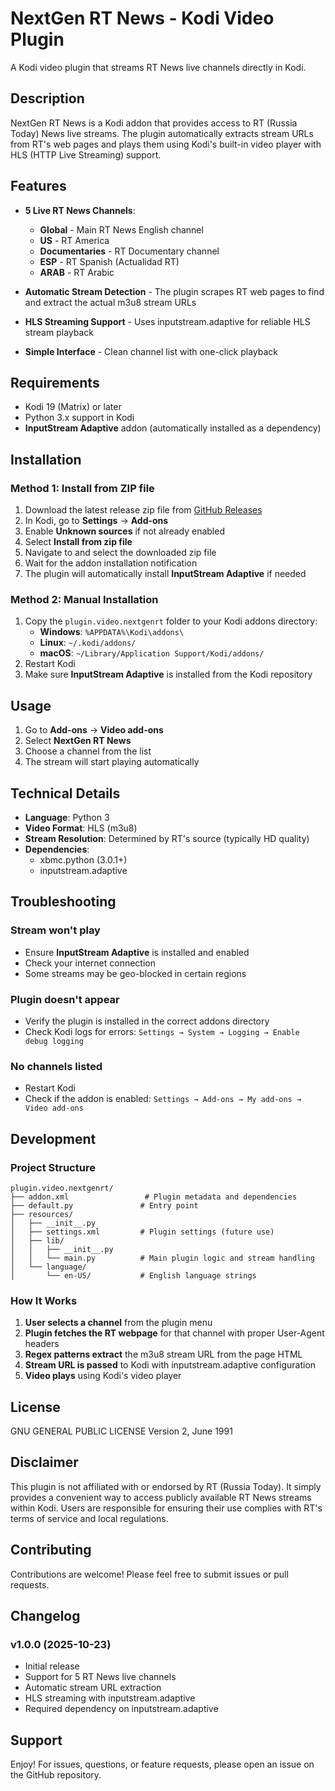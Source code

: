 # NextGen RT News - Kodi Video Plugin

A Kodi video plugin that streams RT News live channels directly in Kodi.

## Description

NextGen RT News is a Kodi addon that provides access to RT (Russia Today) News live streams.
The plugin automatically extracts stream URLs from RT's web pages and plays them using Kodi's built-in video player with HLS (HTTP Live Streaming) support.

## Features

- **5 Live RT News Channels**:
  - **Global** - Main RT News English channel
  - **US** - RT America
  - **Documentaries** - RT Documentary channel
  - **ESP** - RT Spanish (Actualidad RT)
  - **ARAB** - RT Arabic

- **Automatic Stream Detection** - The plugin scrapes RT web pages to find and extract the actual m3u8 stream URLs
- **HLS Streaming Support** - Uses inputstream.adaptive for reliable HLS stream playback
- **Simple Interface** - Clean channel list with one-click playback

## Requirements

- Kodi 19 (Matrix) or later
- Python 3.x support in Kodi
- **InputStream Adaptive** addon (automatically installed as a dependency)

## Installation

### Method 1: Install from ZIP file

1. Download the latest release zip file from [GitHub Releases](https://github.com/poslogica/plugin.video.nextgenrt/releases/latest)
2. In Kodi, go to **Settings** → **Add-ons**
3. Enable **Unknown sources** if not already enabled
4. Select **Install from zip file**
5. Navigate to and select the downloaded zip file
6. Wait for the addon installation notification
7. The plugin will automatically install **InputStream Adaptive** if needed

### Method 2: Manual Installation

1. Copy the `plugin.video.nextgenrt` folder to your Kodi addons directory:
   - **Windows**: `%APPDATA%\Kodi\addons\`
   - **Linux**: `~/.kodi/addons/`
   - **macOS**: `~/Library/Application Support/Kodi/addons/`
2. Restart Kodi
3. Make sure **InputStream Adaptive** is installed from the Kodi repository

## Usage

1. Go to **Add-ons** → **Video add-ons**
2. Select **NextGen RT News**
3. Choose a channel from the list
4. The stream will start playing automatically

## Technical Details

- **Language**: Python 3
- **Video Format**: HLS (m3u8)
- **Stream Resolution**: Determined by RT's source (typically HD quality)
- **Dependencies**:
  - xbmc.python (3.0.1+)
  - inputstream.adaptive

## Troubleshooting

### Stream won't play

- Ensure **InputStream Adaptive** is installed and enabled
- Check your internet connection
- Some streams may be geo-blocked in certain regions

### Plugin doesn't appear

- Verify the plugin is installed in the correct addons directory
- Check Kodi logs for errors: `Settings → System → Logging → Enable debug logging`

### No channels listed

- Restart Kodi
- Check if the addon is enabled: `Settings → Add-ons → My add-ons → Video add-ons`

## Development

### Project Structure

```text
plugin.video.nextgenrt/
├── addon.xml                 # Plugin metadata and dependencies
├── default.py               # Entry point
├── resources/
│   ├── __init__.py
│   ├── settings.xml         # Plugin settings (future use)
│   ├── lib/
│   │   ├── __init__.py
│   │   └── main.py          # Main plugin logic and stream handling
│   └── language/
│       └── en-US/           # English language strings
```

### How It Works

1. **User selects a channel** from the plugin menu
2. **Plugin fetches the RT webpage** for that channel with proper User-Agent headers
3. **Regex patterns extract** the m3u8 stream URL from the page HTML
4. **Stream URL is passed** to Kodi with inputstream.adaptive configuration
5. **Video plays** using Kodi's video player

## License

GNU GENERAL PUBLIC LICENSE Version 2, June 1991

## Disclaimer

This plugin is not affiliated with or endorsed by RT (Russia Today).
It simply provides a convenient way to access publicly available RT News streams within Kodi.
Users are responsible for ensuring their use complies with RT's terms of service and local regulations.

## Contributing

Contributions are welcome! Please feel free to submit issues or pull requests.

## Changelog

### v1.0.0 (2025-10-23)

- Initial release
- Support for 5 RT News live channels
- Automatic stream URL extraction
- HLS streaming with inputstream.adaptive
- Required dependency on inputstream.adaptive

## Support

Enjoy! For issues, questions, or feature requests, please open an issue on the GitHub repository.
